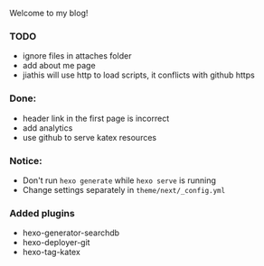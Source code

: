 Welcome to my blog!

### TODO

- ignore files in attaches folder
- add about me page
- jiathis will use http to load scripts, it conflicts with github https


### Done:

- header link in the first page is incorrect
- add analytics
- use github to serve katex resources


### Notice:

- Don't run `hexo generate` while `hexo serve` is running
- Change settings separately in `theme/next/_config.yml` 

### Added plugins

- hexo-generator-searchdb
- hexo-deployer-git
- hexo-tag-katex
